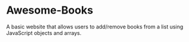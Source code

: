 # Awesome-Books
A basic website that allows users to add/remove books from a list using JavaScript objects and arrays. 
